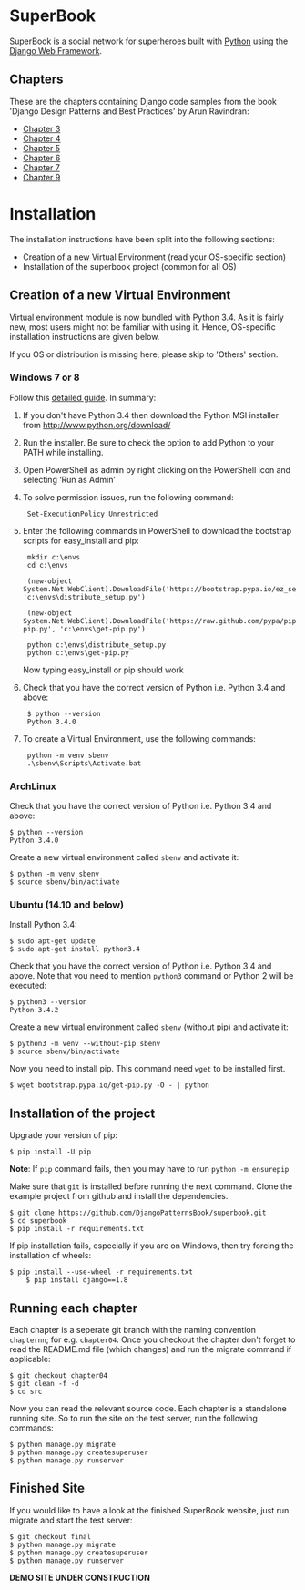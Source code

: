 # SuperBook

SuperBook is a social network for superheroes built with [Python][0] using the [Django Web Framework][1].

## Chapters

These are the chapters containing Django code samples from the book 'Django Design Patterns and Best Practices' by Arun Ravindran:

*  [Chapter 3](https://github.com/DjangoPatternsBook/superbook/tree/chapter03)
*  [Chapter 4](https://github.com/DjangoPatternsBook/superbook/tree/chapter04)
*  [Chapter 5](https://github.com/DjangoPatternsBook/superbook/tree/chapter05)
*  [Chapter 6](https://github.com/DjangoPatternsBook/superbook/tree/chapter06)
*  [Chapter 7](https://github.com/DjangoPatternsBook/superbook/tree/chapter07)
*  [Chapter 9](https://github.com/DjangoPatternsBook/superbook/tree/chapter09)

# Installation

The installation instructions have been split into the following sections:

* Creation of a new Virtual Environment (read your OS-specific section)
* Installation of the superbook project (common for all OS)

## Creation of a new Virtual Environment

Virtual environment module is now bundled with Python 3.4. As it is fairly new, most users might not be familiar with using it. Hence, OS-specific installation instructions are given below.

If you OS or distribution is missing here, please skip to 'Others' section.

### Windows 7 or 8

Follow this [detailed guide](http://arunrocks.com/guide-to-install-python-or-pip-on-windows/). In summary:

1. If you don't have Python 3.4 then download the Python MSI installer from http://www.python.org/download/
2. Run the installer. Be sure to check the option to add Python to your PATH while installing.
3. Open PowerShell as admin by right clicking on the PowerShell icon and selecting ‘Run as Admin’
4. To solve permission issues, run the following command:

		Set-ExecutionPolicy Unrestricted

5. Enter the following commands in PowerShell to download the bootstrap scripts for easy_install and pip:

		mkdir c:\envs
		cd c:\envs

		(new-object System.Net.WebClient).DownloadFile('https://bootstrap.pypa.io/ez_setup.py',   'c:\envs\distribute_setup.py')

		(new-object System.Net.WebClient).DownloadFile('https://raw.github.com/pypa/pip/master/contrib/get-pip.py', 'c:\envs\get-pip.py')

		python c:\envs\distribute_setup.py
		python c:\envs\get-pip.py

	Now typing easy_install or pip should work

6. Check that you have the correct version of Python i.e. Python 3.4 and above:

		$ python --version
		Python 3.4.0

7. To create a Virtual Environment, use the following commands:

		python -m venv sbenv
		.\sbenv\Scripts\Activate.bat

### ArchLinux

Check that you have the correct version of Python i.e. Python 3.4 and above:

	$ python --version
	Python 3.4.0

Create a new virtual environment called `sbenv` and activate it:

	$ python -m venv sbenv
	$ source sbenv/bin/activate

### Ubuntu (14.10 and below)

Install Python 3.4:

	$ sudo apt-get update
	$ sudo apt-get install python3.4

Check that you have the correct version of Python i.e. Python 3.4 and above. Note that you need to mention `python3` command or Python 2 will be executed:

	$ python3 --version
	Python 3.4.2

Create a new virtual environment called `sbenv` (without pip) and activate it:

	$ python3 -m venv --without-pip sbenv
	$ source sbenv/bin/activate

Now you need to install pip. This command need `wget` to be installed first.

	$ wget bootstrap.pypa.io/get-pip.py -O - | python

## Installation of the project

Upgrade your version of pip:

	$ pip install -U pip

**Note**: If `pip` command fails, then you may have to run `python -m ensurepip`

Make sure that `git` is installed before running the next command. Clone the example project from github and install the dependencies.

	$ git clone https://github.com/DjangoPatternsBook/superbook.git
	$ cd superbook
	$ pip install -r requirements.txt

If pip installation fails, especially if you are on Windows, then try forcing the installation of wheels:

	$ pip install --use-wheel -r requirements.txt 
        $ pip install django==1.8 
## Running each chapter

Each chapter is a seperate git branch with the naming convention `chapternn`; for e.g. `chapter04`. Once you checkout the chapter don't forget to read the README.md file (which changes) and run the migrate command if applicable:

	$ git checkout chapter04
	$ git clean -f -d
    $ cd src

Now you can read the relevant source code. Each chapter is a standalone running site. So to run the site on the test server, run the following commands:

	$ python manage.py migrate
	$ python manage.py createsuperuser
	$ python manage.py runserver

## Finished Site
	
If you would like to have a look at the finished SuperBook website, just run migrate and start the test server:

	$ git checkout final
	$ python manage.py migrate
	$ python manage.py createsuperuser
	$ python manage.py runserver

**DEMO SITE UNDER CONSTRUCTION**

[0]: https://www.python.org/
[1]: https://www.djangoproject.com/
